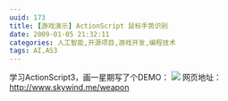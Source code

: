 ```yaml
---
uuid: 173
title: [游戏演示] ActionScript 鼠标手势识别
date: 2009-01-05 21:32:11
categories: 人工智能,开源项目,游戏开发,编程技术
tags: AI,AS3
---
```

学习ActionScript3，画一星期写了个DEMO： ![](https://skywind3000.github.io/images/blog/wp-content/2011/04/finalweapon.png) 网页地址：<http://www.skywind.me/weapon>

